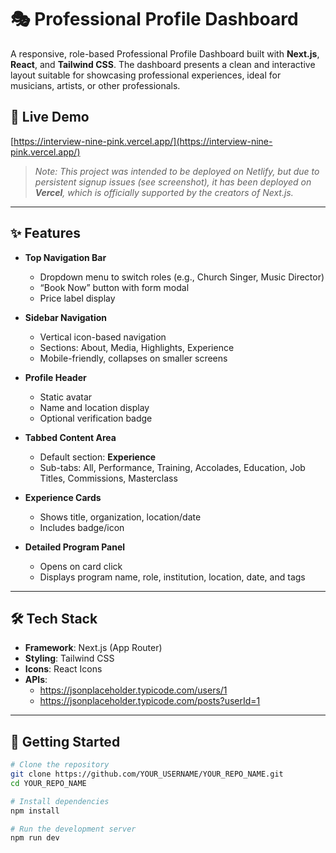 # 🎭 Professional Profile Dashboard

A responsive, role-based Professional Profile Dashboard built with **Next.js**, **React**, and **Tailwind CSS**. The dashboard presents a clean and interactive layout suitable for showcasing professional experiences, ideal for musicians, artists, or other professionals.

## 🚀 Live Demo

[https://interview-nine-pink.vercel.app/](https://interview-nine-pink.vercel.app/)

> _Note: This project was intended to be deployed on Netlify, but due to persistent signup issues (see screenshot), it has been deployed on **Vercel**, which is officially supported by the creators of Next.js._

---

## ✨ Features

- **Top Navigation Bar**
  - Dropdown menu to switch roles (e.g., Church Singer, Music Director)
  - “Book Now” button with form modal
  - Price label display

- **Sidebar Navigation**
  - Vertical icon-based navigation
  - Sections: About, Media, Highlights, Experience
  - Mobile-friendly, collapses on smaller screens

- **Profile Header**
  - Static avatar
  - Name and location display
  - Optional verification badge

- **Tabbed Content Area**
  - Default section: **Experience**
  - Sub-tabs: All, Performance, Training, Accolades, Education, Job Titles, Commissions, Masterclass

- **Experience Cards**
  - Shows title, organization, location/date
  - Includes badge/icon

- **Detailed Program Panel**
  - Opens on card click
  - Displays program name, role, institution, location, date, and tags

---

## 🛠 Tech Stack

- **Framework**: Next.js (App Router)
- **Styling**: Tailwind CSS
- **Icons**: React Icons
- **APIs**:
  - https://jsonplaceholder.typicode.com/users/1
  - https://jsonplaceholder.typicode.com/posts?userId=1

---

## 🧪 Getting Started

```bash
# Clone the repository
git clone https://github.com/YOUR_USERNAME/YOUR_REPO_NAME.git
cd YOUR_REPO_NAME

# Install dependencies
npm install

# Run the development server
npm run dev
